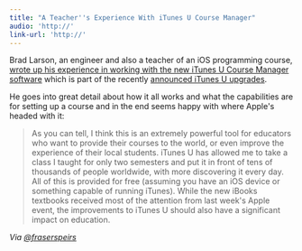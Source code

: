```yaml
---
title: "A Teacher''s Experience With iTunes U Course Manager"
audio: 'http://'
link-url: 'http://'
---
```

<p>Brad Larson, an engineer and also a teacher of an iOS programming course, <a href="http://www.sunsetlakesoftware.com/2012/01/26/my-experience-new-itunes-u-course-manager">wrote up his experience in working with the new iTunes U Course Manager software</a> which is part of the recently <a href="https://chrisenns.com/2012/01/19/apples-education-announcement/">announced iTunes U upgrades</a>.</p>
<p>He goes into great detail about how it all works and what the capabilities are for setting up a course and in the end seems happy with where Apple's headed with it:</p>
<blockquote><p>
  As you can tell, I think this is an extremely powerful tool for educators who want to provide their courses to the world, or even improve the experience of their local students. iTunes U has allowed me to take a class I taught for only two semesters and put it in front of tens of thousands of people worldwide, with more discovering it every day. All of this is provided for free (assuming you have an iOS device or something capable of running iTunes). While the new iBooks textbooks received most of the attention from last week's Apple event, the improvements to iTunes U should also have a significant impact on education.
</p></blockquote>
<p><em>Via <a href="https://twitter.com/fraserspeirs/status/162595530378194944">@fraserspeirs</a></em></p>

